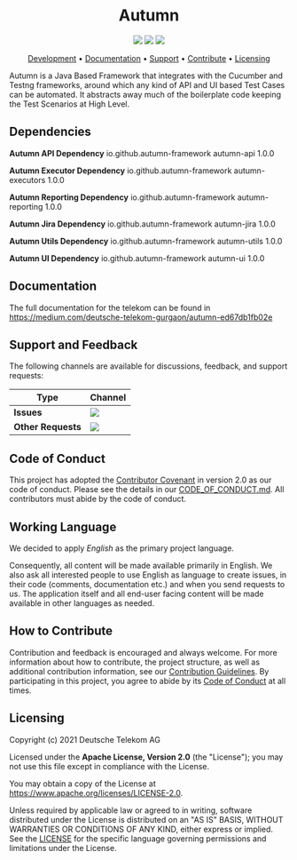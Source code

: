 <h1 align="center">
    Autumn
</h1>

<p align="center">
    <a href="/../../commits/" title="Last Commit"><img src="https://img.shields.io/github/last-commit/autumn-framework/autumn?style=flat"></a>
    <a href="/../../issues" title="Open Issues"><img src="https://img.shields.io/github/issues/autumn-framework/autumn?style=flat"></a>
    <a href="./LICENSE" title="License"><img src="https://img.shields.io/badge/License-Apache%202.0-green.svg?style=flat"></a>
</p>

<p align="center">
  <a href="#development">Development</a> •
  <a href="#documentation">Documentation</a> •
  <a href="#support-and-feedback">Support</a> •
  <a href="#how-to-contribute">Contribute</a> •
  <a href="#licensing">Licensing</a>
</p>

Autumn is a Java Based Framework that integrates with the Cucumber and Testng frameworks, around which any kind of API and UI based Test Cases can be automated. It abstracts away much of the boilerplate code keeping the Test Scenarios at High Level.


## Dependencies

<b>Autumn API Dependency</b>
<dependency>
    <groupId>io.github.autumn-framework</groupId>
    <artifactId>autumn-api</artifactId>
    <version>1.0.0</version>
</dependency>

<b>Autumn Executor Dependency</b>
<dependency>
    <groupId>io.github.autumn-framework</groupId>
    <artifactId>autumn-executors</artifactId>
    <version>1.0.0</version>
</dependency>

<b>Autumn Reporting Dependency</b>
<dependency>
    <groupId>io.github.autumn-framework</groupId>
    <artifactId>autumn-reporting</artifactId>
    <version>1.0.0</version>
</dependency>

<b>Autumn Jira Dependency</b>
<dependency>
    <groupId>io.github.autumn-framework</groupId>
    <artifactId>autumn-jira</artifactId>
    <version>1.0.0</version>
</dependency>

<b>Autumn Utils Dependency</b>
<dependency>
    <groupId>io.github.autumn-framework</groupId>
    <artifactId>autumn-utils</artifactId>
    <version>1.0.0</version>
</dependency>

<b>Autumn UI Dependency</b>
<dependency>
    <groupId>io.github.autumn-framework</groupId>
    <artifactId>autumn-ui</artifactId>
    <version>1.0.0</version>
</dependency>

## Documentation

The full documentation for the telekom can be found in 
https://medium.com/deutsche-telekom-gurgaon/autumn-ed67db1fb02e

## Support and Feedback
The following channels are available for discussions, feedback, and support requests:

| Type                     | Channel                                                |
| ------------------------ | ------------------------------------------------------ |
| **Issues**   | <a href="/../../issues/new/choose" title="General Discussion"><img src="https://img.shields.io/github/issues/autumn-framework/autumn?style=flat-square"></a> </a>   |
| **Other Requests**    | <a href="mailto:opensource@telekom.de" title="Email Open Source Team"><img src="https://img.shields.io/badge/email-Open%20Source%20Team-green?logo=mail.ru&style=flat-square&logoColor=white"></a>   |

## Code of Conduct

This project has adopted the [Contributor Covenant](https://www.contributor-covenant.org/) in version 2.0 as our code of conduct. Please see the details in our [CODE_OF_CONDUCT.md](CODE_OF_CONDUCT.md). All contributors must abide by the code of conduct.

## Working Language

We decided to apply _English_ as the primary project language.  

Consequently, all content will be made available primarily in English. We also ask all interested people to use English as language to create issues, in their code (comments, documentation etc.) and when you send requests to us. The application itself and all end-user facing content will be made available in other languages as needed. 

## How to Contribute

Contribution and feedback is encouraged and always welcome. For more information about how to contribute, the project structure, as well as additional contribution information, see our [Contribution Guidelines](./CONTRIBUTING.md). By participating in this project, you agree to abide by its [Code of Conduct](./CODE_OF_CONDUCT.md) at all times.

## Licensing

Copyright (c) 2021 Deutsche Telekom AG

Licensed under the **Apache License, Version 2.0** (the "License"); you may not use this file except in compliance with the License.

You may obtain a copy of the License at https://www.apache.org/licenses/LICENSE-2.0.

Unless required by applicable law or agreed to in writing, software distributed under the License is distributed on an "AS IS" BASIS, WITHOUT WARRANTIES OR CONDITIONS OF ANY KIND, either express or implied. See the [LICENSE](./LICENSE) for the specific language governing permissions and limitations under the License.
